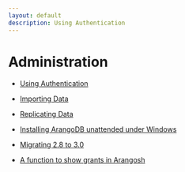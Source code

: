 ```yaml
---
layout: default
description: Using Authentication
---
```

Administration
==============

- [Using Authentication](administration-authentication.html)

- [Importing Data](administration-importingdata.html)

- [Replicating Data](administration-replicatingdata.html)

- [Installing ArangoDB unattended under Windows](administration-nsissilentmode.html)

- [Migrating 2.8 to 3.0](administration-migrate2-8to3-0.html)

- [A function to show grants in Arangosh](administration-showusersgrants.html)
